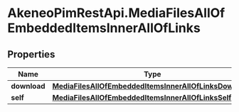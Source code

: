 # AkeneoPimRestApi.MediaFilesAllOfEmbeddedItemsInnerAllOfLinks

## Properties

Name | Type | Description | Notes
------------ | ------------- | ------------- | -------------
**download** | [**MediaFilesAllOfEmbeddedItemsInnerAllOfLinksDownload**](MediaFilesAllOfEmbeddedItemsInnerAllOfLinksDownload.md) |  | [optional] 
**self** | [**MediaFilesAllOfEmbeddedItemsInnerAllOfLinksSelf**](MediaFilesAllOfEmbeddedItemsInnerAllOfLinksSelf.md) |  | [optional] 


